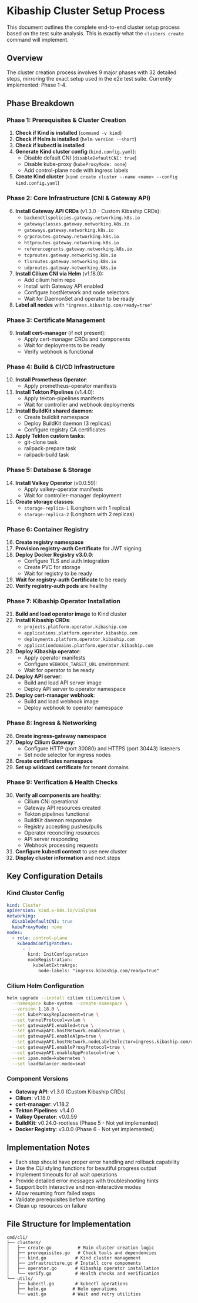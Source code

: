# Kibaship Cluster Setup Process

This document outlines the complete end-to-end cluster setup process based on the test suite analysis. This is exactly what the `clusters create` command will implement.

## Overview

The cluster creation process involves 9 major phases with 32 detailed steps, mirroring the exact setup used in the e2e test suite. Currently implemented: Phase 1-4.

## Phase Breakdown

### Phase 1: Prerequisites & Cluster Creation
1. **Check if Kind is installed** (`command -v kind`)
2. **Check if Helm is installed** (`helm version --short`)
3. **Check if kubectl is installed**
4. **Generate Kind cluster config** (`kind.config.yaml`):
   - Disable default CNI (`disableDefaultCNI: true`)
   - Disable kube-proxy (`kubeProxyMode: none`)
   - Add control-plane node with ingress labels
5. **Create Kind cluster** (`kind create cluster --name <name> --config kind.config.yaml`)

### Phase 2: Core Infrastructure (CNI & Gateway API)
6. **Install Gateway API CRDs** (v1.3.0 - Custom Kibaship CRDs):
   - `backendtlspolicies.gateway.networking.k8s.io`
   - `gatewayclasses.gateway.networking.k8s.io`
   - `gateways.gateway.networking.k8s.io`
   - `grpcroutes.gateway.networking.k8s.io`
   - `httproutes.gateway.networking.k8s.io`
   - `referencegrants.gateway.networking.k8s.io`
   - `tcproutes.gateway.networking.k8s.io`
   - `tlsroutes.gateway.networking.k8s.io`
   - `udproutes.gateway.networking.k8s.io`
7. **Install Cilium CNI via Helm** (v1.18.0):
   - Add cilium helm repo
   - Install with Gateway API enabled
   - Configure hostNetwork and node selectors
   - Wait for DaemonSet and operator to be ready
8. **Label all nodes** with `"ingress.kibaship.com/ready=true"`

### Phase 3: Certificate Management
9. **Install cert-manager** (if not present):
   - Apply cert-manager CRDs and components
   - Wait for deployments to be ready
   - Verify webhook is functional

### Phase 4: Build & CI/CD Infrastructure
10. **Install Prometheus Operator**:
    - Apply prometheus-operator manifests
11. **Install Tekton Pipelines** (v1.4.0):
    - Apply tekton-pipelines manifests
    - Wait for controller and webhook deployments
12. **Install BuildKit shared daemon**:
    - Create buildkit namespace
    - Deploy BuildKit daemon (3 replicas)
    - Configure registry CA certificates
13. **Apply Tekton custom tasks**:
    - git-clone task
    - railpack-prepare task
    - railpack-build task

### Phase 5: Database & Storage
14. **Install Valkey Operator** (v0.0.59):
    - Apply valkey-operator manifests
    - Wait for controller-manager deployment
15. **Create storage classes**:
    - `storage-replica-1` (Longhorn with 1 replica)
    - `storage-replica-2` (Longhorn with 2 replicas)

### Phase 6: Container Registry
16. **Create registry namespace**
17. **Provision registry-auth Certificate** for JWT signing
18. **Deploy Docker Registry v3.0.0**:
    - Configure TLS and auth integration
    - Create PVC for storage
    - Wait for registry to be ready
19. **Wait for registry-auth Certificate** to be ready
20. **Verify registry-auth pods** are healthy

### Phase 7: Kibaship Operator Installation
21. **Build and load operator image** to Kind cluster
22. **Install Kibaship CRDs**:
    - `projects.platform.operator.kibaship.com`
    - `applications.platform.operator.kibaship.com`
    - `deployments.platform.operator.kibaship.com`
    - `applicationdomains.platform.operator.kibaship.com`
23. **Deploy Kibaship operator**:
    - Apply operator manifests
    - Configure `WEBHOOK_TARGET_URL` environment
    - Wait for operator to be ready
24. **Deploy API server**:
    - Build and load API server image
    - Deploy API server to operator namespace
25. **Deploy cert-manager webhook**:
    - Build and load webhook image
    - Deploy webhook to operator namespace

### Phase 8: Ingress & Networking
26. **Create ingress-gateway namespace**
27. **Deploy Cilium Gateway**:
    - Configure HTTP (port 30080) and HTTPS (port 30443) listeners
    - Set node selector for ingress nodes
28. **Create certificates namespace**
29. **Set up wildcard certificate** for tenant domains

### Phase 9: Verification & Health Checks
30. **Verify all components are healthy**:
    - Cilium CNI operational
    - Gateway API resources created
    - Tekton pipelines functional
    - BuildKit daemon responsive
    - Registry accepting pushes/pulls
    - Operator reconciling resources
    - API server responding
    - Webhook processing requests
31. **Configure kubectl context** to use new cluster
32. **Display cluster information** and next steps

## Key Configuration Details

### Kind Cluster Config
```yaml
kind: Cluster
apiVersion: kind.x-k8s.io/v1alpha4
networking:
  disableDefaultCNI: true
  kubeProxyMode: none
nodes:
  - role: control-plane
    kubeadmConfigPatches:
      - |
        kind: InitConfiguration
        nodeRegistration:
          kubeletExtraArgs:
            node-labels: "ingress.kibaship.com/ready=true"
```

### Cilium Helm Configuration
```bash
helm upgrade --install cilium cilium/cilium \
  --namespace kube-system --create-namespace \
  --version 1.18.0 \
  --set kubeProxyReplacement=true \
  --set tunnelProtocol=vxlan \
  --set gatewayAPI.enabled=true \
  --set gatewayAPI.hostNetwork.enabled=true \
  --set gatewayAPI.enableAlpn=true \
  --set gatewayAPI.hostNetwork.nodeLabelSelector=ingress.kibaship.com/ready=true \
  --set gatewayAPI.enableProxyProtocol=true \
  --set gatewayAPI.enableAppProtocol=true \
  --set ipam.mode=kubernetes \
  --set loadBalancer.mode=snat
```

### Component Versions
- **Gateway API**: v1.3.0 (Custom Kibaship CRDs)
- **Cilium**: v1.18.0
- **cert-manager**: v1.18.2
- **Tekton Pipelines**: v1.4.0
- **Valkey Operator**: v0.0.59
- **BuildKit**: v0.24.0-rootless (Phase 5 - Not yet implemented)
- **Docker Registry**: v3.0.0 (Phase 6 - Not yet implemented)

## Implementation Notes

- Each step should have proper error handling and rollback capability
- Use the CLI styling functions for beautiful progress output
- Implement timeouts for all wait operations
- Provide detailed error messages with troubleshooting hints
- Support both interactive and non-interactive modes
- Allow resuming from failed steps
- Validate prerequisites before starting
- Clean up resources on failure

## File Structure for Implementation

```
cmd/cli/
├── clusters/
│   ├── create.go          # Main cluster creation logic
│   ├── prerequisites.go   # Check tools and dependencies
│   ├── kind.go           # Kind cluster management
│   ├── infrastructure.go # Install core components
│   ├── operator.go       # Kibaship operator installation
│   └── verify.go         # Health checks and verification
└── utils/
    ├── kubectl.go        # kubectl operations
    ├── helm.go          # Helm operations
    └── wait.go          # Wait and retry utilities
```
